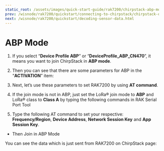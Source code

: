 ```yaml
---
static_root: /assets/images/quick-start-guide/rak7200/chirpstack-abp-mode
prev: /wisnode/rak7200/quickstart/connecting-to-chirpstack/chirpstack-otaa-mode.html
next: /wisnode/rak7200/quickstart/decoding-sensor-data.html
---
```


# ABP Mode

1. If you select “**Device Profile ABP**” or “**DeviceProfile_ABP_CN470**”, it means you want to join ChirpStack in **ABP mode**.

<rk-img
  :src="`${$frontmatter.static_root}/aonljar59ifcml3havu9.png`"
  width="100%"
  figure-number="1"
  caption="Switching to ABP Mode"
/>

2. Then you can see that there are some parameters for ABP in the “**ACTIVATION**” item:

<rk-img
  :src="`${$frontmatter.static_root}/pknfpadcpuhqunctcga8.png`"
  width="100%"
  figure-number="2"
  caption="ABP Parameters"
/>

3. Next, let’s use these parameters to set RAK7200 by using **AT command**.

4. If the join mode is not in ABP, just set the LoRa® join mode to **ABP** and LoRa® class to **Class A** by typing the following commands in RAK Serial Port Tool

<rk-img
  :src="`${$frontmatter.static_root}/b4vtsesbjmk5bxdjljaa.jpg`"
  width="100%"
  figure-number="3"
  caption="Setting of LoRaWAN® Mode and Class"
/>

5. Type the following AT command to set your respective: **Frequency/Region**, **Device Address**, **Network Session Key** and **App Session Key**.

<rk-img
  :src="`${$frontmatter.static_root}/hhvjx9shtfon4bnrh4x1.jpg`"
  width="100%"
  figure-number="4"
  caption="Setting of Frequency and Device Address"
/>

<rk-img
  :src="`${$frontmatter.static_root}/bcslebohju0ibvhcdyms.jpg`"
  width="100%"
  figure-number="5"
  caption="Setting of Device EUI and Network Key"
/>

- Then Join in ABP Mode

<rk-img
  :src="`${$frontmatter.static_root}/vzv9ljxqw7ayfbsyok6y.jpg`"
  width="60%"
  figure-number="6"
  caption="Joining of ABP"
/>

You can see the data which is just sent from RAK7200 on ChirpStack page:

<rk-img
  :src="`${$frontmatter.static_root}/catrg6l4uscykpdy32rz.png`"
  width="100%"
  figure-number="7"
  caption=" Message Status in ChirpStack"
/>
